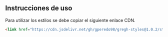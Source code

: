 ## Instrucciones de uso
Para utilizar los estilos se debe copiar el siguiente enlace CDN. 
```html
<link href="https://cdn.jsdelivr.net/gh/gperedo98/gregh-styles@1.0.2/styles/main.css" rel="stylesheet" crossorigin="anonymous">
```
